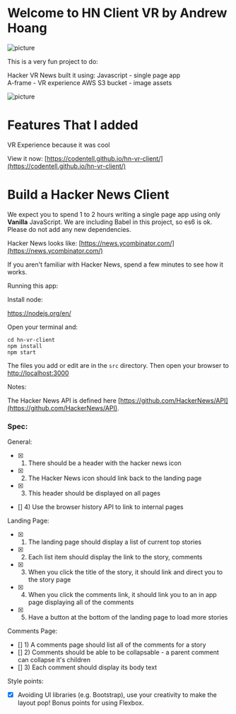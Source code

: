 # Welcome to HN Client VR by Andrew Hoang
![picture](https://s3.amazonaws.com/hacker-news/assets/me.gif)

This is a very fun project to do:

Hacker VR News built it using:
Javascript - single page app  
A-frame - VR experience
AWS S3 bucket - image assets

![picture](https://s3.amazonaws.com/hacker-news/assets/sony.png)
# Features That I added
VR Experience because it was cool




View it now: [https://codentell.github.io/hn-vr-client/](https://codentell.github.io/hn-vr-client/)




# Build a Hacker News Client 
We expect you to spend 1 to 2 hours writing a single page app using only **Vanilla** JavaScript. We are including Babel in this project, so es6 is ok. Please do not add any new dependencies.

Hacker News looks like: [https://news.ycombinator.com/](https://news.ycombinator.com/)

If you aren't familiar with Hacker News, spend a few minutes to see how it works.

Running this app:

Install node:

https://nodejs.org/en/

Open your terminal and:

```
cd hn-vr-client
npm install
npm start
```

The files you add or edit are in the `src` directory.
Then open your browser to [http://localhost:3000](http://localhost:3000)


Notes:

The Hacker News API is defined here [https://github.com/HackerNews/API](https://github.com/HackerNews/API).

### Spec:

General:
- [x] 1) There should be a header with the hacker news icon
- [x] 2) The Hacker News icon should link back to the landing page
- [x] 3) This header should be displayed on all pages
- []  4) Use the browser history API to link to internal pages

Landing Page:
- [x] 1) The landing page should display a list of current top stories
- [x] 2) Each list item should display the link to the story, comments
- [x] 3) When you click the title of the story, it should link and direct you to the story page
- [x] 4) When you click the comments link, it should link you to an in app page displaying all of the comments
- [x] 5) Have a button at the bottom of the landing page to load more stories

Comments Page:

- [] 1) A comments page should list all of the comments for a story
- [] 2) Comments should be able to be collapsable - a parent comment can collapse it's children
- [] 3) Each comment should display its body text



Style points:
- [x] Avoiding UI libraries (e.g. Bootstrap), use your creativity to make the layout pop! Bonus points for using Flexbox.
